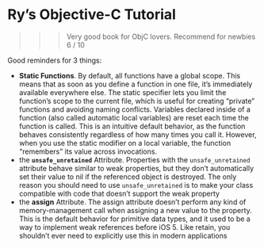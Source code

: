 # Ry’s Objective-C Tutorial

>>> Very good book for ObjC lovers. Recommend for newbies 6 / 10

Good reminders for 3 things:

- **Static Functions**. By default, all functions have a global scope. This means that as soon as you define a function in one file, it’s immediately available everywhere else. The static specifier lets you limit the function’s scope to the current file, which is useful for creating “private” functions and avoiding naming conflicts. Variables declared inside of a function (also called automatic local variables) are reset each time the function is called. This is an intuitive default behavior, as the function behaves consistently regardless of how many times you call it. However, when you use the static modifier on a local variable, the function “remembers” its value across invocations.
- the **`unsafe_unretained`** Attribute. Properties with the `unsafe_unretained` attribute behave similar to weak properties, but they don’t automatically set their value to nil if the referenced object is destroyed. The only reason you should need to use `unsafe_unretained` is to make your class compatible with code that doesn’t support the weak property
- the **assign** Attribute. The assign attribute doesn’t perform any kind of memory-management call when assigning a new value to the property. This is the default behavior for primitive data types, and it used to be a way to implement weak references before iOS 5. Like retain, you shouldn’t ever need to explicitly use this in modern applications

